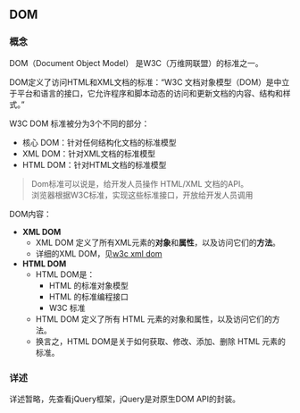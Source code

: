 

## DOM 

### 概念

DOM（Document Object Model） 是W3C（万维网联盟）的标准之一。

DOM定义了访问HTML和XML文档的标准：“W3C 文档对象模型（DOM）是中立于平台和语言的接口，它允许程序和脚本动态的访问和更新文档的内容、结构和样式。”

W3C DOM 标准被分为3个不同的部分：
- 核心 DOM：针对任何结构化文档的标准模型
- XML DOM：针对XML文档的标准模型
- HTML DOM：针对HTML文档的标准模型

> Dom标准可以说是，给开发人员操作 HTML/XML 文档的API。  
> 浏览器根据W3C标准，实现这些标准接口，开放给开发人员调用

DOM内容：
- **XML DOM**
    - XML DOM 定义了所有XML元素的**对象**和**属性**，以及访问它们的**方法**。
    - 详细的XML DOM，见[w3c xml dom](http://www.w3school.com.cn/xmldom/index.asp)
- **HTML DOM**
    - HTML DOM是：
        - HTML 的标准对象模型
        - HTML 的标准编程接口
        - W3C 标准
    - HTML DOM 定义了所有 HTML 元素的对象和属性，以及访问它们的方法。
    - 换言之，HTML DOM是关于如何获取、修改、添加、删除 HTML 元素的标准。

### 详述

详述暂略，先查看jQuery框架，jQuery是对原生DOM API的封装。
